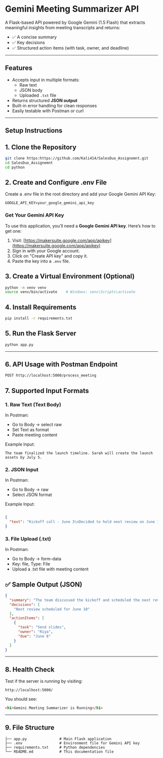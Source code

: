 #  Gemini Meeting Summarizer API

A Flask-based API powered by Google Gemini (1.5 Flash) that extracts meaningful insights from meeting transcripts and returns:

- ✅ A concise summary
- ✅ Key decisions
- ✅ Structured action items (with task, owner, and deadline)

---

##  Features

- Accepts input in multiple formats:
  - Raw text
  - JSON body
  - Uploaded `.txt` file
- Returns structured **JSON output**
- Built-in error handling for clean responses
- Easily testable with Postman or curl

---

##  Setup Instructions

## 1. Clone the Repository

```bash
git clone https:https://github.com/Kali414/SalesDuo_Assignemnt.git
cd SalesDuo_Assignemnt
cd python
```
 
## 2. Create and Configure .env File
Create a .env file in the root directory and add your Google Gemini API Key:
```
GOOGLE_API_KEY=your_google_gemini_api_key
```

### Get Your Gemini API Key

To use this application, you’ll need a **Google Gemini API key**. Here’s how to get one:

1. Visit: [https://makersuite.google.com/app/apikey](https://makersuite.google.com/app/apikey)
2. Sign in with your Google account.
3. Click on "Create API key" and copy it.
4. Paste the key into a `.env` file.


## 3. Create a Virtual Environment (Optional)

```bash
python -m venv venv
source venv/bin/activate    # Windows: venv\Scripts\activate
```

## 4. Install Requirements
```bash
pip install -r requirements.txt
```

## 5. Run the Flask Server
```bash
python app.py
```

---

## 6. API Usage with Postman Endpoint
```bash
POST http://localhost:5000/process_meeting
```


## 7. Supported Input Formats
### 1. Raw Text (Text Body)
In Postman:
- Go to Body → select raw
- Set Text as format
- Paste meeting content

Example Input:

``` pgsql
The team finalized the launch timeline. Sarah will create the launch assets by July 5.
```

### 2. JSON Input
In Postman:
- Go to Body → raw
- Select JSON format
  
Example Input:
```json

{
  "text": "Kickoff call - June 3\nDecided to hold next review on June 10\nRiya to send slides by June 8"
}
```

### 3. File Upload (.txt)
In Postman:
- Go to Body → form-data
- Key: file, Type: File
- Upload a .txt file with meeting content



## ✅ Sample Output (JSON)
``` json
{
  "summary": "The team discussed the kickoff and scheduled the next review meeting. Riya is responsible for sending the slides before the deadline.",
  "decisions": [
    "Next review scheduled for June 10"
  ],
  "actionItems": [
    {
      "task": "Send slides",
      "owner": "Riya",
      "due": "June 8"
    }
  ]
}
```

---
## 8. Health Check
Test if the server is running by visiting:

``` arduino
http://localhost:5000/
```

You should see:
```html
<h1>Gemini Meeting Summarizer is Running</h1>
```

---

## 9. File Structure
```
├── app.py               # Main Flask application
├── .env                 # Environment file for Gemini API key
├── requirements.txt     # Python dependencies
└── README.md            # This documentation file
```

